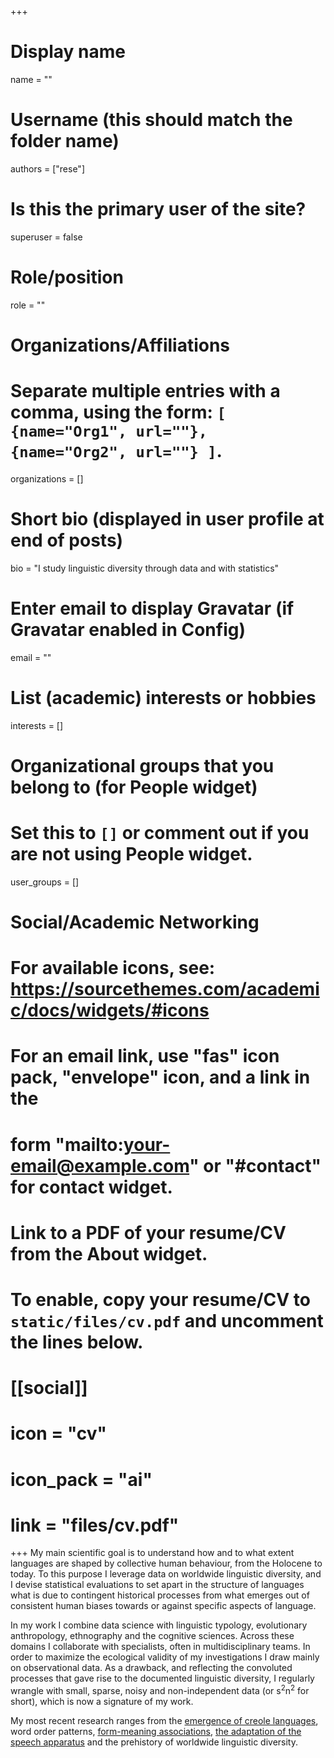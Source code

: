 +++
# Display name
name = ""

# Username (this should match the folder name)
authors = ["rese"]

# Is this the primary user of the site?
superuser = false

# Role/position
role = ""

# Organizations/Affiliations
#   Separate multiple entries with a comma, using the form: `[ {name="Org1", url=""}, {name="Org2", url=""} ]`.
organizations = []

# Short bio (displayed in user profile at end of posts)
bio = "I study linguistic diversity through data and with statistics"

# Enter email to display Gravatar (if Gravatar enabled in Config)
email = ""

# List (academic) interests or hobbies
interests = []

# Organizational groups that you belong to (for People widget)
#   Set this to `[]` or comment out if you are not using People widget.
user_groups = []

# Social/Academic Networking
# For available icons, see: https://sourcethemes.com/academic/docs/widgets/#icons
#   For an email link, use "fas" icon pack, "envelope" icon, and a link in the
#   form "mailto:your-email@example.com" or "#contact" for contact widget.


# Link to a PDF of your resume/CV from the About widget.
# To enable, copy your resume/CV to `static/files/cv.pdf` and uncomment the lines below.
# [[social]]
#   icon = "cv"
#   icon_pack = "ai"
#   link = "files/cv.pdf"

+++
My main scientific goal is to understand how and to what extent languages are shaped by collective human behaviour, from the Holocene to today. To this purpose I leverage data on worldwide linguistic diversity, and I devise statistical evaluations to set apart in the structure of languages what is due to contingent historical processes from what emerges out of consistent human biases towards or against specific aspects of language. 

In my work I combine data science with linguistic typology, evolutionary anthropology, ethnography and the cognitive sciences. Across these domains I collaborate with specialists, often in multidisciplinary teams. In order to maximize the ecological validity of my investigations I draw mainly on observational data. As a drawback, and reflecting the convoluted processes that gave rise to the documented linguistic diversity, I regularly wrangle with small, sparse, noisy and non-independent  data (or s<sup>2</sup>n<sup>2</sup> for short), which is now a signature of my work.

My most recent research ranges from the <a href="https://www.nature.com/articles/s41562-017-0192-4">emergence of creole languages</a>, word order patterns, <a href="https://www.pnas.org/content/113/39/10818">form-meaning associations</a>, <a href="https://www.pnas.org/content/112/5/1322">the adaptation of the speech apparatus</a> and the prehistory of worldwide linguistic diversity.

